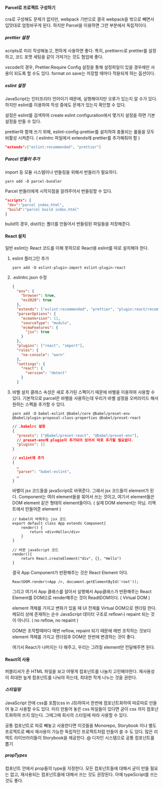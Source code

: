 #### Parcel로 프로젝트 구성하기

cra로 구성해도 문제가 없지만, webpack 기반으로 결국 webpack을 밖으로 빼면서 입맛대로 엄청바꾸게 된다. 하지만 Parcel을 이용하면 그런 부분에서 독립적이다.

##### prettier 설정

scripts로 미리 작성해놓고, 편하게 사용하면 좋다.
특히, prettierrc로 prettier를 설정하고, 코드 포맷 세팅을 같이 가져가는 것도 협업에 좋다.

vscode의 경우, Prettier:Require Config 설정을 통해 설정파일이 있을 경우에만 사용이 되도록 할 수도 있다. format on save는 저장할 때마다 적용되게 하는 옵션이다.

##### eslint 설정

JavaScript는 인터프리터 언어이기 때문에, 실행해야지만 오류가 있는지 알 수가 있다. 하지만 eslint를 이용하여 작성 중에도 문제가 있는지 확인할 수 있다.

설정은 eslint를 검색하여 create eslint configuration에서 몇가지 설정을 하면 기본 설정을 만들 수 있다.

prettier와 함께 쓰기 위해, eslint-config-prettier를 설치하여 충돌되는 룰들을 모두 비활성 시켜준다. ( eslintrc 파일에서 extends에 prettier를 추가해줘야 함 )

```json
"extends":["eslint:recommended", "prettier"]
```

##### Parcel 번들러 추가

import 등 모듈 시스템이나 번들링을 위해서 번들러가 필요하다.

```shell
yarn add -D parcel-bundler
```

Parcel 번들러에게 시작지점을 알려주어서 번들링할 수 있다.

```json
"scripts": {
 "dev":"parcel index.html",
 "build":"parcel build index.html"
}
```

build의 경우, dist라는 폴더를 만들어서 번들링된 파일들을 저장해준다.

#### React 설치

일반 eslint는 React 코드를 이해 못하므로 React용 eslint를 따로 설치해야 한다.

1. eslint 플러그인 추가

   ```shell
   yarn add -D eslint-plugin-import eslint-plugin-react
   ```

2) .eslintrc.json 수정

   ```json
   {
     "env": {
       "browser": true,
       "es2020": true
     },
     "extends": ["eslint:recommended", "prettier", "plugin:react/recommended", "prettier/react"],
     "parserOptions": {
       "ecmaVersion": 11,
       "sourceType": "module",
       "ecmaFeatures": {
         "jsx": true
       }
     },
     "plugins": ["react", "import"],
     "rules": {
       "no-console": "warn"
     },
     "settings": {
       "react": {
         "version": "detect"
       }
     }
   ```

3) 바벨 설치
   클래스 속성은 새로 추가된 스펙이기 때문에 바벨을 이용하여 사용할 수 있다. 기본적으로 parcel은 바벨을 사용하는데 우리가 바벨 설정을 오버라이드 해서 원하는 스펙을 추가할 수 있다.

   ```shell
   yarn add -D babel-eslint @babel/core @babel/preset-env @babel/plugin-proposal-class-properties @babel/preset-react
   ```

   ```json
   // .babelrc 설정
   {
     "presets": ["@babel/preset-react", "@babel/preset-env"],
     // preset-env에 plugin이 추가되어 있어서 따로 추가할 필요없다.
     "plugins": []
   }
   ```

   ```json
   // eslint에 추가
   {
     …
     "parser": "babel-eslint",
     …
   }
   ```

   바벨이 jsx 코드들을 javaScript로 바꿔준다. 그래서 jsx 코드들이 element가 된다. Component는 여러 element들을 묶어서 쓰는 것이고, 여기서 element들은 DOM element 같은 형태의 element들이다. ( 실제 DOM element는 아님. 리액트에서 만들어준 element )

   ```react
   // babel이 바꿔주는 jsx 코드
   export default class App extends Component{
       render() {
           return <div>Hello</div>
       }
   }

   // 바뀐 javaScript 코드
   render(){
       return React.createElement("div", {}, "Hello")
   }
   ```

   결국 App Component가 반환해주는 것은 React Element 이다.

   ```react
   ReactDOM.render(<App />, document.getElementById('root'));
   ```

   그리고 여기서 App 클래스를 알아서 실행해서 App클래스가 반환해주는 React Element를 DOM으로 render해주는 것이 ReadtDOM이다. ( Virtual DOM )

   element 객체를 가지고 변화가 있을 때 UI 전체를 Virtual DOM으로 렌더링 한다. 메모리 상에 존재하는 순수 JavaScript 데이터 구조로 reflow나 repaint 되는 것이 아니다. ( no reflow, no repaint )

   DOM은 조작할때마다 매번 reflow, repaint 되기 때문에 매번 조작하는 것보다 element 객체를 가지고 렌더링후 DOM은 한번에 변경하는 것이 좋다.

   여기서 React가 나머지는 다 해주고, 우리는 그려질 element만 전달해주면 된다.

#### React의 사용

퍼블리셔가 준 HTML 파일을 보고 어떻게 컴포넌트를 나눌지 고민해야한다. 재사용성이 최대한 높게 컴포넌트를 나눠야 하는데, 최대한 작게 나누는 것을 권한다.

##### 스타일링

JavaScript 안에 css를 포함(css in JS)하여서 한번에 컴포넌트화하여 따로따로 만들어 놓고 사용할 수도 있다. 미리 만들어 놓은 css 파일들이 있다면 굳이 css 까지 컴포넌트화하여 쓰지 않는다. 그때그때 회사의 스타일에 따라 사용할 수 있다.

공통 컴포넌트로 따로 빼놓고 사용한다면 이것들을 Monorepo, Storybook 이나 별도 프로젝트로 빼서 재사용이 가능한 독립적인 프로젝트처럼 만들어 쓸 수 도 있다. 많은 리액트 라이브러리들이 Storybook을 제공한다.
@ 디자인 시스템으로 공통 컴포넌트를 뽑기

##### propTypes

컴포넌트 안에서 prop들의 type을 지정한다. 모든 컴포넌트들에 대해서 굳이 만들 필요는 없고, 재사용되는 컴포넌트들에 대해서 쓰는 것도 권장된다. 아예 typeScript를 쓰는 것도 좋다.
